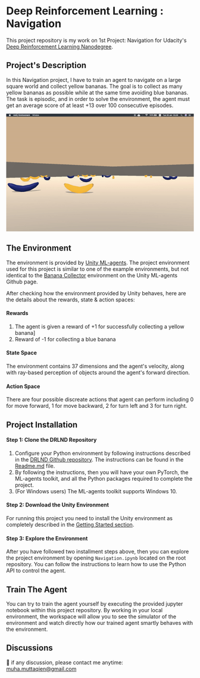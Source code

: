 # Deep Reinforcement Learning : Navigation

This project repository is my work on 1st Project: Navigation for Udacity's [Deep Reinforcement Learning Nanodegree](https://www.udacity.com/course/deep-reinforcement-learning-nanodegree--nd893).

## Project's Description
In this Navigation project, I have to train an agent to navigate on a large square world and collect yellow bananas. The goal is to collect as many yellow bananas as possible while at the same time avoiding blue bananas. The task is episodic, and in order to solve the environment, the agent must get an average score of at least +13 over 100 consecutive episodes.

![In Project 1, train an agent to navigate a large world.](./images/yellow_bananas_collector.gif)

## The Environment

The environment is provided by [Unity ML-agents](https://github.com/Unity-Technologies/ml-agents). The project environment used for this project is similar to one of the example environments, but not identical to the [Banana Collector](https://github.com/Unity-Technologies/ml-agents/blob/master/docs/Learning-Environment-Examples.md#banana-collector) environment on the Unity ML-agents Github page.

After checking how the environment provided by Unity behaves, here are the details about the rewards, state & action spaces:

#### Rewards

1. The agent is given a reward of +1 for successfully collecting a yellow banana]
2. Reward of -1 for collecting a blue banana

#### State Space

The environment contains 37 dimensions and the agent's velocity, along with ray-based perception of objects around the agent's forward direction.

#### Action Space

There are four possible discreate actions that agent can perform including 0 for move forward, 1 for move backward, 2 for turn left and 3 for turn right.

## Project Installation

#### Step 1: Clone the DRLND Repository
1. Configure your Python environment by following instructions described in the [DRLND Github repository](https://github.com/udacity/deep-reinforcement-learning#dependencies). The instructions can be found in the [Readme.md](https://github.com/Unity-Technologies/ml-agents/blob/master/docs/Readme.md) file.
2. By following the instructions, then you will have your own PyTorch, the ML-agents toolkit, and all the Python packages required to complete the project.
3. (For Windows users) The ML-agents toolkit supports Windows 10.

#### Step 2: Download the Unity Environment
For running this project you need to install the Unity environment as completely described in the [Getting Started section](https://github.com/udacity/deep-reinforcement-learning/blob/master/p1_navigation/README.md).

#### Step 3: Explore the Environment
After you have followed two installment steps above, then you can explore the project environment by opening `Navigation.ipynb` located on the root repository. You can follow the instructions to learn how to use the Python API to control the agent.

## Train The Agent
You can try to train the agent yourself by executing the provided jupyter notebook within this project repository. By working in your local environment, the workspace will allow you to see the simulator of the environment and watch directly how our trained agent smartly behaves with the environment.

## Discussions
📨 if any discussion, please contact me anytime: muha.muttaqien@gmail.com
